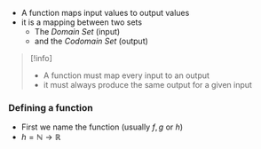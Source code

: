 - A function maps input values to output values
- it is a mapping between two sets
	- The *Domain Set* (input)
	- and the *Codomain Set* (output)

> [!info] 
> - A function must map every input to an output
> - it must always produce the same output for a given input

### Defining a function
- First we name the function (usually $f, g$ or $h$)
- $h =\BbbN\rightarrow\BbbR$